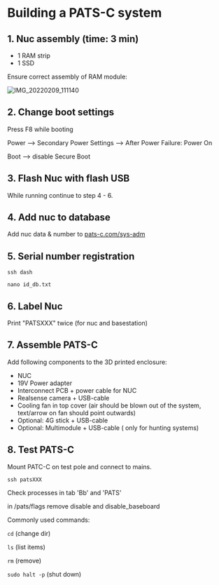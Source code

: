 # Building a PATS-C system


## 1. Nuc assembly (time: 3 min)
- 1 RAM strip
- 1 SSD

Ensure correct assembly of RAM module:

![IMG_20220209_111140](https://user-images.githubusercontent.com/14312271/153180176-b3d0ffe1-f0ed-4357-b9a8-eb36c5735425.jpg)

## 2. Change boot settings
Press F8 while booting

Power --> Secondary Power Settings --> After Power Failure: Power On

Boot --> disable Secure Boot

## 3. Flash Nuc with flash USB
While running continue to step 4 - 6.
	
## 4. Add nuc to database

Add nuc data & number to [pats-c.com/sys-adm](pats-c.com/sys-adm)
	
## 5. Serial number registration

```ssh dash``` 

```nano id_db.txt```

## 6. Label Nuc
Print "PATSXXX" twice (for nuc and basestation)

## 7. Assemble PATS-C
Add following components to the 3D printed enclosure:

 - NUC
 - 19V Power adapter
 - Interconnect PCB + power cable for NUC
 - Realsense camera + USB-cable
 - Cooling fan in top cover (air should be blown out of the system, text/arrow on fan should point outwards)
 - Optional: 4G stick + USB-cable
 - Optional: Multimodule + USB-cable ( only for hunting systems)

## 8. Test PATS-C

Mount PATC-C on test pole and connect to mains.


``` ssh patsXXX ```

Check processes in tab 'Bb' and 'PATS'

in /pats/flags remove disable and disable_baseboard


Commonly used commands:

```cd```	(change dir)

```ls```	(list items)

```rm```	(remove)

```sudo halt -p``` (shut down)
